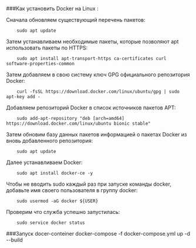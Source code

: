 ###Как установить Docker на Linux :

Сначала обновляем существующий перечень пакетов:
```
	sudo apt update
```
Затем устанавливаем необходимые пакеты, которые позволяют apt использовать пакеты по HTTPS:
```
	sudo apt install apt-transport-https ca-certificates curl software-properties-common
```
Затем добавляем в свою систему ключ GPG официального репозитория Docker:
```
	curl -fsSL https://download.docker.com/linux/ubuntu/gpg | sudo apt-key add -
```
Добавляем репозиторий Docker в список источников пакетов APT:
```
	sudo add-apt-repository "deb [arch=amd64] https://download.docker.com/linux/ubuntu bionic stable"
```
Затем обновим базу данных пакетов информацией о пакетах Docker из вновь добавленного репозитория:
```
	sudo apt update
```
Далее устанавливаем Docker:
```
    sudo apt install docker-ce -y
```
Чтобы не вводить sudo каждый раз при запуске команды docker, добавьте имя своего пользователя в группу docker:
```
	sudo usermod -aG docker ${USER}
```
Проверим что служба успешно запустилась:
```
    sudo service docker status
```


###Запуск docer-conteiner
    docker-compose -f docker-compose.yml up -d --build